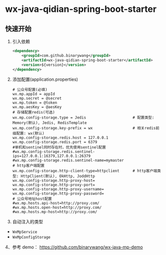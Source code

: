 # wx-java-qidian-spring-boot-starter

## 快速开始

1. 引入依赖
   ```xml
   <dependency>
       <groupId>com.github.binarywang</groupId>
       <artifactId>wx-java-qidian-spring-boot-starter</artifactId>
       <version>${version}</version>
   </dependency>
   ```
2. 添加配置(application.properties)
   ```properties
   # 公众号配置(必填)
   wx.mp.appId = appId
   wx.mp.secret = @secret
   wx.mp.token = @token
   wx.mp.aesKey = @aesKey
   # 存储配置redis(可选)
   wx.mp.config-storage.type = Jedis                     # 配置类型: Memory(默认), Jedis, RedisTemplate
   wx.mp.config-storage.key-prefix = wx                  # 相关redis前缀配置: wx(默认)
   wx.mp.config-storage.redis.host = 127.0.0.1
   wx.mp.config-storage.redis.port = 6379
   #单机和sentinel同时存在时，优先使用sentinel配置
   #wx.mp.config-storage.redis.sentinel-ips=127.0.0.1:16379,127.0.0.1:26379
   #wx.mp.config-storage.redis.sentinel-name=mymaster
   # http客户端配置
   wx.mp.config-storage.http-client-type=httpclient      # http客户端类型: HttpClient(默认), OkHttp, JoddHttp
   wx.mp.config-storage.http-proxy-host=
   wx.mp.config-storage.http-proxy-port=
   wx.mp.config-storage.http-proxy-username=
   wx.mp.config-storage.http-proxy-password=
   # 公众号地址host配置
   #wx.mp.hosts.api-host=http://proxy.com/
   #wx.mp.hosts.open-host=http://proxy.com/
   #wx.mp.hosts.mp-host=http://proxy.com/
   ```
3. 自动注入的类型

- `WxMpService`
- `WxMpConfigStorage`

4、参考 demo：
https://github.com/binarywang/wx-java-mp-demo
